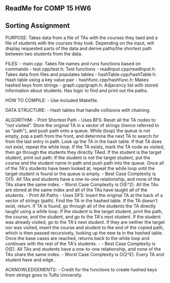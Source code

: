 ## ReadMe for COMP 15 HW6
## Sorting Assignment

PURPOSE:
	Takes data from a file of TAs with the courses they taed
	and a file of students with the courses they took. Depending on the
	input, will display requested parts of the data and derive paths/the
	shortest path between two students from the data.

FILES:
	- main.cpp: Takes file names and runs functions based on commands
	- test.cpp/test.h: Test functions
	- readInput.cpp/readInput.h: Takes data from files and populates tables
	- hashTable.cpp/hashTable.h: Hash table using a key value pair
	- hashfunc.cpp/hashfunc.h: Makes hashed keys from strings
	- graph.cpp/graph.h: Adjacency list with stored information about
	students. Has logic to find and print out the paths.

HOW TO COMPILE:
	- Use included Makefile.
	
DATA STRUCTURE:
	- Hash tables that handle collisions with chaining.

ALGORITHM:
	- Print Shortest Path
		- Uses BFS: Reset all the TA nodes to "not visited". Store
		the original TA in a vector of strings (hence referred to as
		"path"), and push path onto a queue. While (loop) the queue 
		is not empty, pop a path from the front, and determine the next
		TA to search for from the last entry in path. Look up the TA
		in the hash table. If that TA does not exist, repeat the while
		loop. If the TA exists, mark the TA node as visited, then
		go through the students they directly TAed. If the student
		is the target student, print out path. If the student is not
		the target student, put the course and the student name in
		path and push path into the queue. Once all of the TA's
		students have been looked at, repeat the while loop until
		the target student is found or the queue is empty.
		- Best Case Complexity is O(1). All TAs and students have a
		one-to-one relationship, and none of the TAs share the same
		index.
		- Worst Case Complexity is O(E^2). All the TAs are stored at
		the same index and all of the TAs have taught all of the 
		students.
	- Print All Paths
		- Uses DFS: Insert the original TA at the back of a vector
		of strings (path). Find the TA in the hashed table. If the TA 
		doesn't exist, return. If TA is found, go through all of the 
		students the TA directly taught using a while loop. If 
		the student is the target student, print the path, the course, 
		and the student, and go to the TA's next student. If the
		student was already visited, go to the TA's next student. If 
		they are neither the target nor was visited, insert the course
		and student to the end of the copied path, which is then passed
		recursively, looking up the new ta in the hashed table. Once
		the base cases are reached, returns back to the while loop
		and continues with the rest of the TA's students.
		- - Best Case Complexity is O(E). All TAs and students have a
		one-to-one relationship, and none of the TAs share the same
		index.
		- Worst Case Complexity is O(2^E). Every TA and student have
		and edge..

ACKNOWLEDGEMENTS:
	- Credit for the functions to create hashed keys from strings 
	goes to Tufts University.